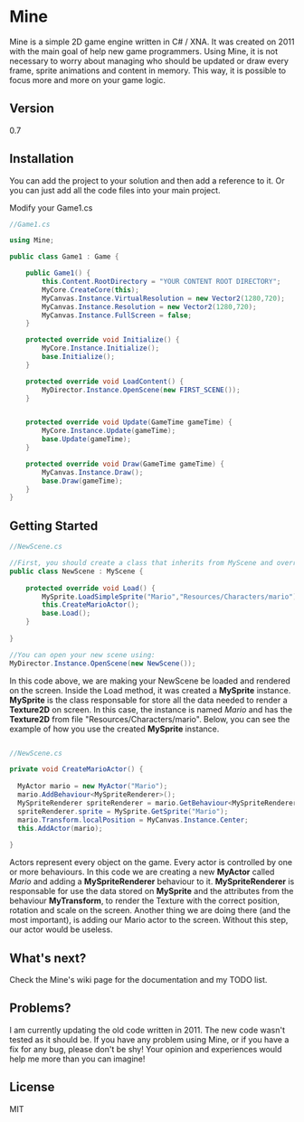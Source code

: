 Mine
====
Mine is a simple 2D game engine written in C# / XNA. It was created on 2011 with the main goal of help new game programmers. Using Mine, it is not necessary to worry about managing who should be updated or draw every frame, sprite animations and content in memory. This way, it is possible to focus more and more on your game logic.


Version
-----
0.7


Installation
-----
You can add the project to your solution and then add a reference to it. Or you can just add all the code files into your main project.

Modify your Game1.cs

```````c#
//Game1.cs

using Mine;

public class Game1 : Game {

    public Game1() {
        this.Content.RootDirectory = "YOUR CONTENT ROOT DIRECTORY";
        MyCore.CreateCore(this);
        MyCanvas.Instance.VirtualResolution = new Vector2(1280,720);
        MyCanvas.Instance.Resolution = new Vector2(1280,720);
        MyCanvas.Instance.FullScreen = false;
    }

    protected override void Initialize() {
        MyCore.Instance.Initialize();
        base.Initialize();
    }

    protected override void LoadContent() {
        MyDirector.Instance.OpenScene(new FIRST_SCENE());
    }


    protected override void Update(GameTime gameTime) {
        MyCore.Instance.Update(gameTime);
        base.Update(gameTime);
    }

    protected override void Draw(GameTime gameTime) {
        MyCanvas.Instance.Draw();
        base.Draw(gameTime);
    }
}

```````


Getting Started
-------

````````c#
//NewScene.cs

//First, you should create a class that inherits from MyScene and override the protected method Load.
public class NewScene : MyScene {
  
    protected override void Load() {
        MySprite.LoadSimpleSprite("Mario","Resources/Characters/mario");
        this.CreateMarioActor();
        base.Load();
    }
  
}

//You can open your new scene using:
MyDirector.Instance.OpenScene(new NewScene());

````````
In this code above, we are making your NewScene be loaded and rendered on the screen.
Inside the Load method, it was created a **MySprite** instance. **MySprite** is the class responsable for store all the data needed to render a **Texture2D** on screen. In this case, the instance is named *Mario* and has the **Texture2D** from file "Resources/Characters/mario". Below, you can see the example of how you use the created **MySprite** instance.

```````c#

//NewScene.cs 

private void CreateMarioActor() {
  
  MyActor mario = new MyActor("Mario");
  mario.AddBehaviour<MySpriteRenderer>();
  MySpriteRenderer spriteRenderer = mario.GetBehaviour<MySpriteRenderer>();
  spriteRenderer.sprite = MySprite.GetSprite("Mario");
  mario.Transform.localPosition = MyCanvas.Instance.Center;
  this.AddActor(mario);
  
}

```````
Actors represent every object on the game. Every actor is controlled by one or more behaviours. In this code we are creating a new **MyActor** called *Mario* and adding a **MySpriteRenderer** behaviour to it. **MySpriteRenderer** is responsable for use the data stored on **MySprite** and the attributes from the behaviour **MyTransform**, to render the Texture with the correct position, rotation and scale on the screen. Another thing we are doing there (and the most important), is adding our Mario actor to the screen. Without this step, our actor would be useless.


What's next?
-------
Check the Mine's wiki page for the documentation and my TODO list.


Problems?
------
I am currently updating the old code written in 2011. The new code wasn't tested as it should be. If you have any problem using Mine, or if you have a fix for any bug, please don't be shy! Your opinion and experiences would help me more than you can imagine!


License
-----
MIT
